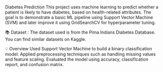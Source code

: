 Diabetes Prediction
This project uses machine learning to predict whether a patient is likely to have diabetes, based on health-related attributes. The goal is to demonstrate a basic ML pipeline using Support Vector Machine (SVM) and later improve it using GridSearchCV for hyperparameter tuning.

📚 Dataset : The dataset used is from the Pima Indians Diabetes Database. You can find similar datasets on Kaggle.

💡 Overview
Used Support Vector Machine to build a binary classification model.
Applied preprocessing techniques such as handling missing values and feature scaling.
Evaluated the model using accuracy, classification report, and confusion matrix.
